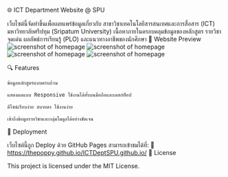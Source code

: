🌐 ICT Department Website @ SPU

เว็บไซต์นี้จัดทำขึ้นเพื่อเผยแพร่ข้อมูลเกี่ยวกับ สาขาวิชาเทคโนโลยีสารสนเทศและการสื่อสาร (ICT) มหาวิทยาลัยศรีปทุม (Sripatum University)
เนื้อหาภายในครอบคลุมข้อมูลของหลักสูตร รายวิชา จุดเด่น ผลลัพธ์การเรียนรู้ (PLO) และแนวทางอาชีพของนักศึกษา
📸 Website Preview
![screenshot of homepage](screenshot/screenshot1.png)
![screenshot of homepage](screenshot/screenshot2.png)
![screenshot of homepage](screenshot/screenshot3.png)
![screenshot of homepage](screenshot/screenshot4.png)

🔍 Features

    ข้อมูลหลักสูตรแบบครบถ้วน

    แสดงผลแบบ Responsive ใช้งานได้ทั้งบนมือถือและเดสก์ท็อป

    ดีไซน์เรียบง่าย สบายตา ใช้งานง่าย

    เข้าถึงข้อมูลรายวิชาและกลุ่มโมดูลได้อย่างชัดเจน

🚀 Deployment

เว็บไซต์นี้ถูก Deploy ด้วย GitHub Pages
สามารถเข้าชมได้ที่:
🔗 https://thepoppy.github.io/ICTDeptSPU.github.io/
📌 License

This project is licensed under the MIT License.
